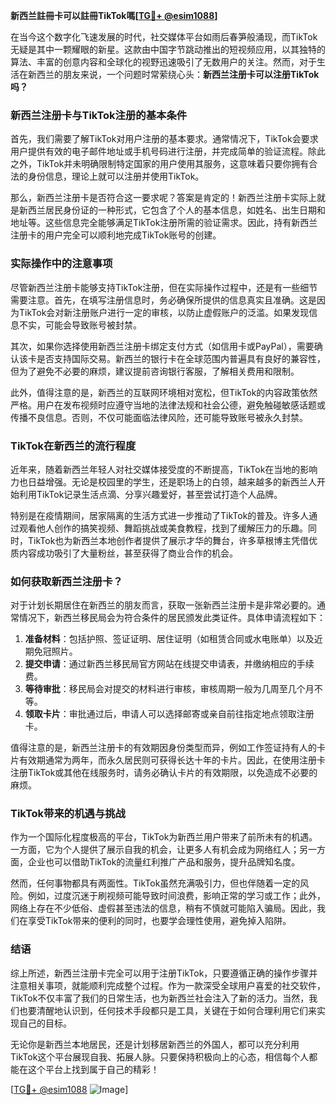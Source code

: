 **新西兰註冊卡可以註冊TikTok嗎[[TG💪+ @esim1088](https://t.me/s/esim1088)]**

在当今这个数字化飞速发展的时代，社交媒体平台如雨后春笋般涌现，而TikTok无疑是其中一颗耀眼的新星。这款由中国字节跳动推出的短视频应用，以其独特的算法、丰富的创意内容和全球化的视野迅速吸引了无数用户的关注。然而，对于生活在新西兰的朋友来说，一个问题时常萦绕心头：**新西兰注册卡可以注册TikTok吗？**

### 新西兰注册卡与TikTok注册的基本条件

首先，我们需要了解TikTok对用户注册的基本要求。通常情况下，TikTok会要求用户提供有效的电子邮件地址或手机号码进行注册，并完成简单的验证流程。除此之外，TikTok并未明确限制特定国家的用户使用其服务，这意味着只要你拥有合法的身份信息，理论上就可以注册并使用TikTok。

那么，新西兰注册卡是否符合这一要求呢？答案是肯定的！新西兰注册卡实际上就是新西兰居民身份证的一种形式，它包含了个人的基本信息，如姓名、出生日期和地址等。这些信息完全能够满足TikTok注册所需的验证需求。因此，持有新西兰注册卡的用户完全可以顺利地完成TikTok账号的创建。

### 实际操作中的注意事项

尽管新西兰注册卡能够支持TikTok注册，但在实际操作过程中，还是有一些细节需要注意。首先，在填写注册信息时，务必确保所提供的信息真实且准确。这是因为TikTok会对新注册账户进行一定的审核，以防止虚假账户的泛滥。如果发现信息不实，可能会导致账号被封禁。

其次，如果你选择使用新西兰注册卡绑定支付方式（如信用卡或PayPal），需要确认该卡是否支持国际交易。新西兰的银行卡在全球范围内普遍具有良好的兼容性，但为了避免不必要的麻烦，建议提前咨询银行客服，了解相关费用和限制。

此外，值得注意的是，新西兰的互联网环境相对宽松，但TikTok的内容政策依然严格。用户在发布视频时应遵守当地的法律法规和社会公德，避免触碰敏感话题或传播不良信息。否则，不仅可能面临法律风险，还可能导致账号被永久封禁。

### TikTok在新西兰的流行程度

近年来，随着新西兰年轻人对社交媒体接受度的不断提高，TikTok在当地的影响力也日益增强。无论是校园里的学生，还是职场上的白领，越来越多的新西兰人开始利用TikTok记录生活点滴、分享兴趣爱好，甚至尝试打造个人品牌。

特别是在疫情期间，居家隔离的生活方式进一步推动了TikTok的普及。许多人通过观看他人创作的搞笑视频、舞蹈挑战或美食教程，找到了缓解压力的乐趣。同时，TikTok也为新西兰本地创作者提供了展示才华的舞台，许多草根博主凭借优质内容成功吸引了大量粉丝，甚至获得了商业合作的机会。

### 如何获取新西兰注册卡？

对于计划长期居住在新西兰的朋友而言，获取一张新西兰注册卡是非常必要的。通常情况下，新西兰移民局会为符合条件的居民颁发此类证件。具体申请流程如下：

1. **准备材料**：包括护照、签证证明、居住证明（如租赁合同或水电账单）以及近期免冠照片。
2. **提交申请**：通过新西兰移民局官方网站在线提交申请表，并缴纳相应的手续费。
3. **等待审批**：移民局会对提交的材料进行审核，审核周期一般为几周至几个月不等。
4. **领取卡片**：审批通过后，申请人可以选择邮寄或亲自前往指定地点领取注册卡。

值得注意的是，新西兰注册卡的有效期因身份类型而异，例如工作签证持有人的卡片有效期通常为两年，而永久居民则可获得长达十年的卡片。因此，在使用注册卡注册TikTok或其他在线服务时，请务必确认卡片的有效期限，以免造成不必要的麻烦。

### TikTok带来的机遇与挑战

作为一个国际化程度极高的平台，TikTok为新西兰用户带来了前所未有的机遇。一方面，它为个人提供了展示自我的机会，让更多人有机会成为网络红人；另一方面，企业也可以借助TikTok的流量红利推广产品和服务，提升品牌知名度。

然而，任何事物都具有两面性。TikTok虽然充满吸引力，但也伴随着一定的风险。例如，过度沉迷于刷视频可能导致时间浪费，影响正常的学习或工作；此外，网络上存在不少低俗、虚假甚至违法的信息，稍有不慎就可能陷入骗局。因此，我们在享受TikTok带来的便利的同时，也要学会理性使用，避免掉入陷阱。

### 结语

综上所述，新西兰注册卡完全可以用于注册TikTok，只要遵循正确的操作步骤并注意相关事项，就能顺利完成整个过程。作为一款深受全球用户喜爱的社交软件，TikTok不仅丰富了我们的日常生活，也为新西兰社会注入了新的活力。当然，我们也要清醒地认识到，任何技术手段都只是工具，关键在于如何合理利用它们来实现自己的目标。

无论你是新西兰本地居民，还是计划移居新西兰的外国人，都可以充分利用TikTok这个平台展现自我、拓展人脉。只要保持积极向上的心态，相信每个人都能在这个平台上找到属于自己的精彩！

[[TG💪+ @esim1088](https://t.me/s/esim1088) ![Image](https://i.postimg.cc/4NQfJmqS/Snipaste-2025-05-13-00-14-12.png)]